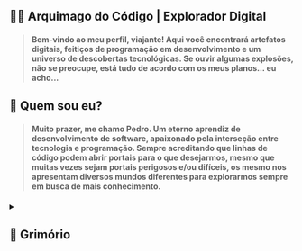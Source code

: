 ## 🧙‍♂️ Arquimago do Código | Explorador Digital
>#### Bem-vindo ao meu perfil, viajante! Aqui você encontrará artefatos digitais, feitiços de programação em desenvolvimento e um universo de descobertas tecnológicas. Se ouvir algumas explosões, não se preocupe, está tudo de acordo com os meus planos... eu acho...

## 🌌 Quem sou eu?
>#### Muito prazer, me chamo Pedro. Um eterno aprendiz de desenvolvimento de software, apaixonado pela interseção entre tecnologia e programação. Sempre acreditando que linhas de código podem abrir portais para o que desejarmos, mesmo que muitas vezes sejam portais perigosos e/ou difíceis, os mesmo nos apresentam diversos mundos diferentes para explorarmos sempre em busca de mais conhecimento.

<details>
    <summary><h2>📜 Grimório</h2></summary>
  <div align="center">
    <img width="420em" src="https://cypedroo-github-readme-stats.vercel.app/api?username=cypedroo&show_icons=true&theme=tokyonight&locale=pt-br&include_all_commits=true">
    <img width="420em" src="https://cypedroo-github-readme-stats.vercel.app/api/top-langs/?username=cypedroo&show_icons=true&theme=tokyonight&locale=pt-br&include_all_commits=true&layout=compact">
  </div>
</details>
